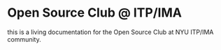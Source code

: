 # Open Source Club @ ITP/IMA
this is a living documentation for the Open Source Club at NYU ITP/IMA community.